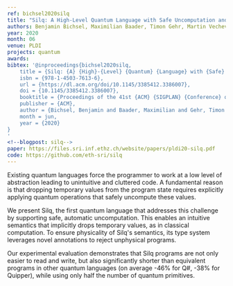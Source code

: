 ```yaml
---
ref: bichsel2020silq
title: "Silq: A High-Level Quantum Language with Safe Uncomputation and Intuitive Semantics"
authors: Benjamin Bichsel, Maximilian Baader, Timon Gehr, Martin Vechev
year: 2020
month: 06
venue: PLDI
projects: quantum
awards:
bibtex: '@inproceedings{bichsel2020silq,
	title = {Silq: {A} {High}-{Level} {Quantum} {Language} with {Safe} {Uncomputation} and {Intuitive} {Semantics}},
	isbn = {978-1-4503-7613-6},
	url = {https://dl.acm.org/doi/10.1145/3385412.3386007},
	doi = {10.1145/3385412.3386007},
	booktitle = {Proceedings of the 41st {ACM} {SIGPLAN} {Conference} on {Programming} {Language} {Design} and {Implementation}},
	publisher = {ACM},
	author = {Bichsel, Benjamin and Baader, Maximilian and Gehr, Timon and Vechev, Martin},
	month = jun,
	year = {2020}
}
'
<!--blogpost: silq-->
paper: https://files.sri.inf.ethz.ch/website/papers/pldi20-silq.pdf
code: https://github.com/eth-sri/silq
---
```


Existing quantum languages force the programmer to work at a low level of abstraction leading to unintuitive and cluttered code. A fundamental reason is that dropping temporary values from the program state requires explicitly applying quantum operations that safely uncompute these values.

We present Silq, the first quantum language that addresses this challenge by supporting safe, automatic uncomputation. This enables an intuitive semantics that implicitly drops temporary values, as in classical computation. To ensure physicality of Silq's semantics, its type system leverages novel annotations to reject unphysical programs.

Our experimental evaluation demonstrates that Silq programs are not only easier to read and write, but also significantly shorter than equivalent programs in other quantum languages (on average -46% for Q#, -38% for Quipper), while using only half the number of quantum primitives.
